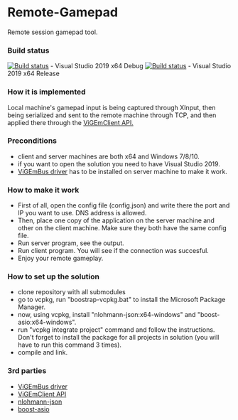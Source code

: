 # Remote-Gamepad

Remote session gamepad tool.

### Build status
[![Build status](https://ci.appveyor.com/api/projects/status/nqs4nd1x97e0xjc1?svg=true)](https://ci.appveyor.com/project/SleepingSoul/remote-gamepad) - Visual Studio 2019 x64 Debug
[![Build status](https://ci.appveyor.com/api/projects/status/nqs4nd1x97e0xjc1?svg=true)](https://ci.appveyor.com/project/SleepingSoul/remote-gamepad) - Visual Studio 2019 x64 Release

### How it is implemented
Local machine's gamepad input is being captured through XInput, then being serialized and sent to the remote machine through TCP, and then applied there through the [ViGEmClient API.](https://github.com/ViGEm/ViGEmClient)

### Preconditions
- client and server machines are both x64 and Windows 7/8/10.
- if you want to open the solution you need to have Visual Studio 2019.
- [ViGEmBus driver](https://github.com/ViGEm/ViGEmBus) has to be installed on server machine to make it work.

### How to make it work
- First of all, open the config file (config.json) and write there the port and IP you want to use. DNS address is allowed.
- Then, place one copy of the application on the server machine and other on the client machine. Make sure they both have the same config file.
- Run server program, see the output.
- Run client program. You will see if the connection was succesful.
- Enjoy your remote gameplay.

### How to set up the solution
- clone repository with all submodules
- go to vcpkg, run "boostrap-vcpkg.bat" to install the Microsoft Package Manager.
- now, using vcpkg, install "nlohmann-json:x64-windows" and "boost-asio:x64-windows".
- run "vcpkg integrate project" command and follow the instructions. Don't forget to install the package for all projects in solution (you will have to run this command 3 times).
- compile and link.

### 3rd parties
- [ViGEmBus driver](https://github.com/ViGEm/ViGEmBus)
- [ViGEmClient API](https://github.com/ViGEm/ViGEmClient)
- [nlohmann-json](https://github.com/nlohmann/json)
- [boost-asio](https://github.com/boostorg/asio)
